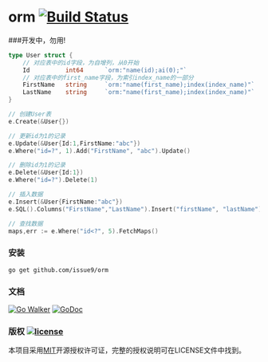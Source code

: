orm [![Build Status](https://travis-ci.org/issue9/orm.svg?branch=master)](https://travis-ci.org/issue9/orm)
======

###开发中，勿用!


```go
type User struct {
    // 对应表中的id字段，为自增列，从0开始
    Id          int64      `orm:"name(id);ai(0);"`
    // 对应表中的first_name字段，为索引index_name的一部分
    FirstName   string     `orm:"name(first_name);index(index_name)"`
    LastName    string     `orm:"name(first_name);index(index_name)"`
}

// 创建User表
e.Create(&User{})

// 更新id为1的记录
e.Update(&User{Id:1,FirstName:"abc"})
e.Where("id=?", 1).Add("FirstName", "abc").Update()

// 删除id为1的记录
e.Delete(&User{Id:1})
e.Where("id=?").Delete(1)

// 插入数据
e.Insert(&User{FirstName:"abc"})
e.SQL().Columns("FirstName","LastName").Insert("firstName", "lastName")

// 查找数据
maps,err := e.Where("id<?", 5).FetchMaps()
```

### 安装

```shell
go get github.com/issue9/orm
```


### 文档

[![Go Walker](http://gowalker.org/api/v1/badge)](http://gowalker.org/github.com/issue9/orm)
[![GoDoc](https://godoc.org/github.com/issue9/orm?status.svg)](https://godoc.org/github.com/issue9/orm)


### 版权 [![license](http://img.shields.io/badge/license-MIT-red.svg?style=flat)](https://github.com/issue9/orm/blob/master/LICENSE)

本项目采用[MIT](http://opensource.org/licenses/MIT)开源授权许可证，完整的授权说明可在LICENSE文件中找到。
